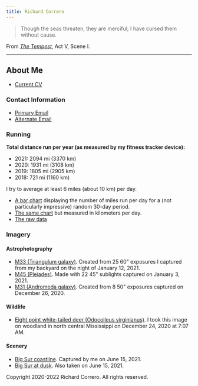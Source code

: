 ```yaml
---
title: Richard Correro
---
```


>Though the seas threaten, they are merciful;
I have cursed them without cause.

From [_The Tempest_](http://shakespeare.mit.edu/tempest/full.html), Act V, Scene I. 

---

## About Me

- [Current CV](files/richard_correro_resume_2022_se_m.pdf) 

### Contact Information

- [Primary Email](mailto:rcorrero@stanford.edu)
- [Alternate Email](mailto:rcorrero@gmail.com)

### Running

__Total distance run per year (as measured by my fitness tracker device):__
- 2021: 2094 mi (3370 km)
- 2020: 1931 mi (3108 km)
- 2019: 1805 mi (2905 km)
- 2018: 721 mi (1160 km)

I try to average at least 6 miles (about 10 km) per day.

- [A bar chart](files/mi_run_per_day.svg) displaying the number of miles run per day for a (not particularly impressive) random 30-day period.
- [The same chart](files/km_run_per_day.svg) but measured in kilometers per day.
- [The raw data](files/new_shoes_runs.csv)

### Imagery

#### Astrophotography
- [M33 (Triangulum galaxy)](files/2021_1_12_m33_02_processed.png). Created from 25 60" exposures I captured from my backyard on the night of January 12, 2021.
- [M45 (Pleiades)](files/2021_1_4_m45_01_processed.png). Made with 22 45" sublights captured on January 3, 2021. 
- [M31 (Andromeda galaxy)](files/2020_12_26_stack_2_enchanced_2_rotated.png). Created from 8 50" exposures captured on December 26, 2020.

#### Wildlife
- [Eight point white-tailed deer (Odocoileus virginianus)](files/DSC_0889.JPG). I took this image on woodland in north central Mississippi on December 24, 2020 at 7:07 AM.

#### Scenery
- [Big Sur coastline](files/big_sur_dsc3161.png). Captured by me on June 15, 2021.
- [Big Sur at dusk](files/big_sur_dsc3235.png). Also taken on June 15, 2021.

[](files/on_line_weak_supervision.pdf)



Copyright 2020-2022 Richard Correro. All rights reserved.